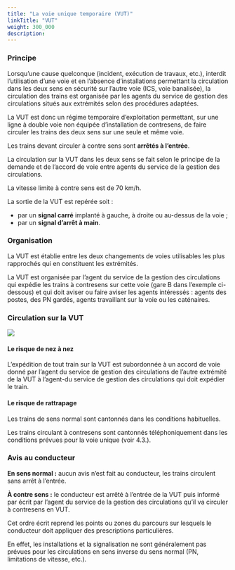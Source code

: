 ```yaml
---
title: "La voie unique temporaire (VUT)"
linkTitle: "VUT"
weight: 300_000
description:
---
```


### Principe

Lorsqu’une cause quelconque (incident, exécution de travaux, etc.), interdit l’utilisation d’une voie et en l’absence
d’installations permettant la circulation dans les deux sens en sécurité sur l’autre voie (ICS, voie banalisée), la
circulation des trains est organisée par les agents du service de gestion des circulations situés aux extrémités selon
des procédures adaptées.

La VUT est donc un régime temporaire d’exploitation permettant, sur une ligne à double voie non équipée d’installation
de contresens, de faire circuler les trains des deux sens sur une seule et même voie.

Les trains devant circuler à contre sens sont **arrêtés à l’entrée**.

La circulation sur la VUT dans les deux sens se fait selon le principe de la demande et de l’accord de voie entre agents
du service de la gestion des circulations.

La vitesse limite à contre sens est de 70 km/h.

La sortie de la VUT est repérée soit :
- par un **signal carré** implanté à gauche, à droite ou au-dessus de la voie ;
- par un **signal d’arrêt à main**.
  
### Organisation

La VUT est établie entre les deux changements de voies utilisables les plus rapprochés qui en constituent les extrémités.

La VUT est organisée par l’agent du service de la gestion des circulations qui expédie les trains à contresens sur cette
voie (gare B dans l’exemple ci-dessous) et qui doit aviser ou faire aviser les agents intéressés : agents des postes,
des PN gardés, agents travaillant sur la voie ou les caténaires.

### Circulation sur la VUT

![](/osrd-website/images/docs/railway-wiki/signalling/image-077.png)

#### Le risque de nez à nez

L’expédition de tout train sur la VUT est subordonnée à un accord de voie donné par l’agent du service de gestion des
circulations de l’autre extrémité de la VUT à l’agent-du service de gestion des circulations qui doit expédier le train.

#### Le risque de rattrapage
Les trains de sens normal sont cantonnés dans les conditions habituelles.

Les trains circulant à contresens sont cantonnés téléphoniquement dans les conditions prévues pour la voie unique (voir 4.3.).

### Avis au conducteur

**En sens normal :** aucun avis n’est fait au conducteur, les trains circulent sans arrêt à l’entrée.

**À contre sens :** le conducteur est arrêté à l’entrée de la VUT puis informé par écrit par l’agent du service de la
gestion des circulations qu’il va circuler à contresens en VUT.

Cet ordre écrit reprend les points ou zones du parcours sur lesquels le conducteur doit appliquer des prescriptions
particulières.

En effet, les installations et la signalisation ne sont généralement pas prévues pour les circulations en sens inverse
du sens normal (PN, limitations de vitesse, etc.).